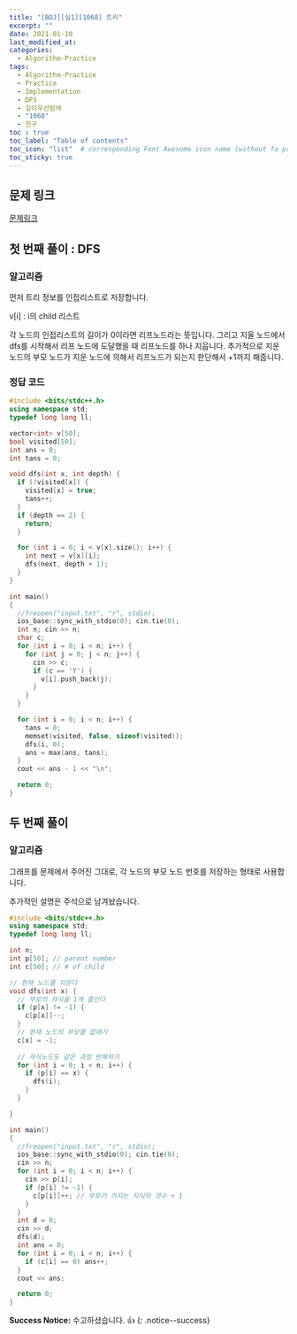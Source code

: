 ```yaml
---
title: "[BOJ][실1][1068] 트리"
excerpt: ""
date: 2021-01-10
last_modified_at:
categories:
  - Algorithm-Practice
tags:
  - Algorithm-Practice
  - Practice
  - Implementation
  - DFS
  - 깊이우선탐색
  - "1068"
  - 친구
toc : true
toc_label: "Table of contents"
toc_icon: "list"  # corresponding Font Awesome icon name (without fa prefix)
toc_sticky: true
---
```


## 문제 링크

[문제링크](boj.kr/1068)  

## 첫 번째 풀이 : DFS

### 알고리즘

먼저 트리 정보를 인접리스트로 저장합니다. 

v[i] : i의 child 리스트  

각 노드의 인접리스트의 길이가 0이라면 리프노드라는 뜻입니다. 그리고 지울 노드에서 dfs를 시작해서 리프 노드에 도달했을 때 리프노드를 하나 지웁니다. 추가적으로 지운 노드의 부모 노드가 지운 노드에 의해서 리프노드가 되는지 판단해서 +1까지 해줍니다.    

### 정답 코드

```cpp
#include <bits/stdc++.h>
using namespace std;
typedef long long ll;

vector<int> v[50];
bool visited[50];
int ans = 0;
int tans = 0;

void dfs(int x, int depth) {
  if (!visited[x]) {
    visited[x] = true;
    tans++;
  }
  if (depth == 2) {
    return;
  }

  for (int i = 0; i < v[x].size(); i++) {
    int next = v[x][i];
    dfs(next, depth + 1);
  }
}

int main()
{
  //freopen("input.txt", "r", stdin);
  ios_base::sync_with_stdio(0); cin.tie(0);
  int n; cin >> n;
  char c;
  for (int i = 0; i < n; i++) {
    for (int j = 0; j < n; j++) {
      cin >> c;
      if (c == 'Y') {
        v[i].push_back(j);
      }
    }
  }

  for (int i = 0; i < n; i++) {
    tans = 0;
    memset(visited, false, sizeof(visited));
    dfs(i, 0);
    ans = max(ans, tans);
  }
  cout << ans - 1 << "\n";

  return 0;
}
```

## 두 번째 풀이

### 알고리즘

그래프를 문제에서 주어진 그대로, 각 노드의 부모 노드 번호를 저장하는 형태로 사용합니다.  

추가적인 설명은 주석으로 남겨놨습니다.  

```cpp
#include <bits/stdc++.h>
using namespace std;
typedef long long ll;

int n;
int p[50]; // parent number
int c[50]; // # of child

// 현재 노드를 지운다
void dfs(int x) {
  // 부모의 자식을 1개 줄인다
  if (p[x] != -1) {
    c[p[x]]--;
  }
  // 현재 노드의 부모를 없애기
  c[x] = -1;
  
  // 자식노드도 같은 과정 반복하기
  for (int i = 0; i < n; i++) {
    if (p[i] == x) {
      dfs(i);
    }
  }

}

int main()
{
  //freopen("input.txt", "r", stdin);
  ios_base::sync_with_stdio(0); cin.tie(0);
  cin >> n;
  for (int i = 0; i < n; i++) {
    cin >> p[i];
    if (p[i] != -1) {
      c[p[i]]++; // 부모가 가지는 자식의 갯수 + 1
    }
  }
  int d = 0;
  cin >> d;
  dfs(d);
  int ans = 0;
  for (int i = 0; i < n; i++) {
    if (c[i] == 0) ans++;
  }
  cout << ans;

  return 0;
}
```


**Success Notice:**
수고하셨습니다. :+1:
{: .notice--success}


